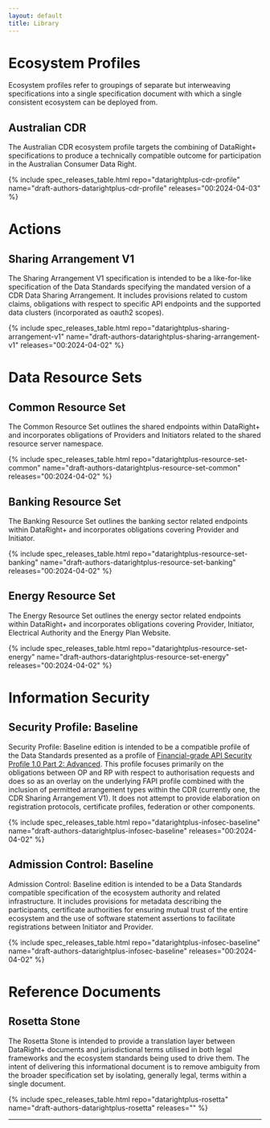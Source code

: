 ```yaml
---
layout: default
title: Library
---
```


# Ecosystem Profiles

Ecosystem profiles refer to groupings of separate but interweaving specifications into a single specification document with which a single consistent ecosystem can be deployed from.

## Australian CDR

The Australian CDR ecosystem profile targets the combining of DataRight+ specifications to produce a technically compatible outcome for participation in the Australian Consumer Data Right.

{% include spec_releases_table.html repo="datarightplus-cdr-profile" name="draft-authors-datarightplus-cdr-profile" releases="00:2024-04-03" %}

# Actions

## Sharing Arrangement V1

The Sharing Arrangement V1 specification is intended to be a like-for-like specification of the Data Standards specifying the mandated version of a CDR Data Sharing Arrangement. It includes provisions related to custom claims, obligations with respect to specific API endpoints and the supported data clusters (incorporated as oauth2 scopes).

{% include spec_releases_table.html repo="datarightplus-sharing-arrangement-v1" name="draft-authors-datarightplus-sharing-arrangement-v1" releases="00:2024-04-02" %}

# Data Resource Sets

## Common Resource Set

The Common Resource Set outlines the shared endpoints within DataRight+ and incorporates obligations of Providers and Initiators related to the shared resource server namespace.

{% include spec_releases_table.html repo="datarightplus-resource-set-common" name="draft-authors-datarightplus-resource-set-common" releases="00:2024-04-02" %}

## Banking Resource Set

The Banking Resource Set outlines the banking sector related endpoints within DataRight+ and incorporates obligations covering Provider and Initiator.

{% include spec_releases_table.html repo="datarightplus-resource-set-banking" name="draft-authors-datarightplus-resource-set-banking" releases="00:2024-04-02" %}

## Energy Resource Set

The Energy Resource Set outlines the energy sector related endpoints within DataRight+ and incorporates obligations covering Provider, Initiator, Electrical Authority and the Energy Plan Website.

{% include spec_releases_table.html repo="datarightplus-resource-set-energy" name="draft-authors-datarightplus-resource-set-energy" releases="00:2024-04-02" %}

# Information Security

## Security Profile: Baseline

Security Profile: Baseline edition is intended to be a compatible profile of the Data Standards presented as a profile of [Financial-grade API Security Profile 1.0 Part 2: Advanced]. This profile focuses primarily on the obligations between OP and RP with respect to authorisation requests and does so as an overlay on the underlying FAPI profile combined with the inclusion of permitted arrangement types within the CDR (currently one, the CDR Sharing Arrangement V1). It does not attempt to provide elaboration on registration protocols, certificate profiles, federation or other components.

{% include spec_releases_table.html repo="datarightplus-infosec-baseline" name="draft-authors-datarightplus-infosec-baseline" releases="00:2024-04-02" %}

## Admission Control: Baseline

Admission Control: Baseline edition is intended to be a Data Standards compatible specification of the ecosystem authority and related infrastructure. It includes provisions for metadata describing the participants, certificate authorities for ensuring mutual trust of the entire ecosystem and the use of software statement assertions to facilitate registrations between Initiator and Provider.

{% include spec_releases_table.html repo="datarightplus-infosec-baseline" name="draft-authors-datarightplus-infosec-baseline" releases="00:2024-04-02" %}

# Reference Documents

## Rosetta Stone

The Rosetta Stone is intended to provide a translation layer between DataRight+ documents and jurisdictional terms utilised in both legal frameworks and the ecosystem standards being used to drive them. The intent of delivering this informational document is to remove ambiguity from the broader specification set by isolating, generally legal, terms within a single document.

{% include spec_releases_table.html repo="datarightplus-rosetta" name="draft-authors-datarightplus-rosetta" releases="" %}

---

[Financial-grade API Security Profile 1.0 Part 2: Advanced]: https://openid.net/specs/openid-financial-api-part-2-1_0.html
[<i class="fa fa-github"></i> GitHub]: https://github.com/